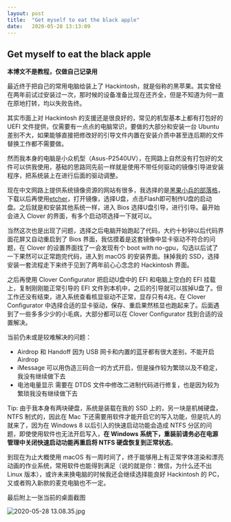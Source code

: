 ```yaml
---
layout: post
title:  "Get myself to eat the black apple"
date:   2020-05-28 13:13:09
---
```


## Get myself to eat the black apple

**本博文不是教程，仅做自己记录用**

最近终于把自己的常用电脑给装上了 Hackintosh，就是俗称的黑苹果。其实曾经在两年前试过安装过一次，那时候的设备准备比现在还齐全，但是不知道为何一直在原地打转，均以失败告终。

其实市面上对 Hackintosh 的支援还是很良好的，常见的机型基本上都有打包好的 UEFI 文件提供，仅需要有一点点的电脑常识，要做的大部分和安装一台 Ubuntu 差别不大，如果能够直接把修改好的引导文件内置在安装介质中甚至连后期的文件替换工作都不需要做。

然而我本身的电脑是小众机型（Asus-P2540UV），在网路上自然没有打包好的文件可以供我使用，基础的思路同先前一样就是使用不带任何驱动的镜像引导进安装程序，把系统装上在进行后面的驱动调整。

现在中文网路上提供系统镜像资源的网站有很多，我选择的是[黑果小兵的部落格](https://blog.daliansky.net "With a Title")，下载以后再使用[etcher](https://etcher.io/)，打开镜像，选择U盘，点击Flash即可制作U盘的启动盘。之后就是和安装其他系统一样，进入 Bios 选择U盘引导，进行引导。最开始会进入 Clover 的界面，有多个启动项选择一下就可以。

当然这次也是出现了问题，选择之后电脑开始跑起了代码，大约十秒钟以后代码界面花屏又自动重启到了 Bios 界面，我估摸着是这套镜像中显卡驱动不符合的问题，在 Clover 的设置界面找了一会发现有个 boot with no-gpu，勾选以后试了一下果然可以正常跑完代码，进入到 macOS 的安装界面。抹掉我的 SSD，选择安装一套流程走下来终于见到了两年前心心念念的 Hackintosh 界面。

之后再使用 Clover Configurator 把启动U盘中的 EFI 和电脑上空白的 EFI 挂载上，复制刚刚能正常引导的 EFI 文件到本机中，之后的引导就可以拔掉U盘了。但工作还没有结束，进入系统查看核显驱动不正常，显存只有4兆，在 Clover Configurator 中选择合适的显卡驱动，保存、重启果然核显也跑起来了。后面遇到了一些多多少少的小毛病，大部分都可以在 Clover Configurator 找到合适的设置解决。

当前仍未或是较难解决的问题：

- Airdrop 和 Handoff    因为 USB 网卡和内置的蓝牙都有很大差别，不能开启 Airdrop
- iMessage    可以用伪造三码合一的方式开启，但是操作较为繁琐以及不稳定，我没有继续做下去
- 电池电量显示    需要在 DTDS 文件中修改二进制代码进行修复，也是因为较为繁琐我没有继续做下去

Tip: 由于我本身有两块硬盘，系统是装载在我的 SSD 上的，另一块是机械硬盘，NTFS 制式的，因此在 Mac 下还需要用软件才能开启它的写入功能，但是坑人的就来了，因为在 Windows 8 以后引入的快速启动功能会造成 NTFS 分区的问题，即使使用软件也无法开启写入，**在 Windows 系统下，重装前请务必在电源管理中关闭快速启动功能再重启将 NTFS 硬盘恢复到正常状态**。

到现在为止大概使用 macOS 有一周时间了，终于能够用上有正常字体渲染和漂亮动画的作业系统，常用软件也能得到满足（说的就是你：微信，为什么还不出 Linux 版本），或许未来换电脑的时候我还会继续选择能良好 Hackintosh 的 PC，又或者购入新款的麦克电脑也不一定。

最后附上一张当前的桌面截图

![2020-05-28 13.08.35.jpg](https://i.loli.net/2020/05/28/IgKQrvlXt2u8ZRB.jpg)